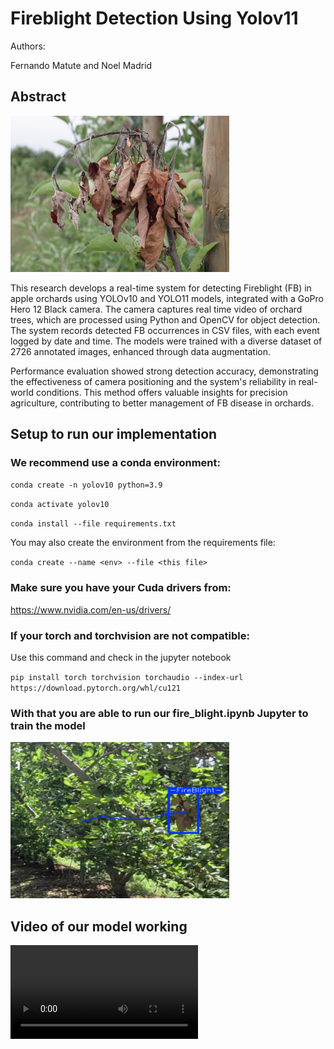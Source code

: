 # Fireblight Detection Using Yolov11
Authors:

Fernando Matute and Noel Madrid

## Abstract
<img src="./assets/FB.jpg" alt="FB" height = "250" width="350"/>

This research develops a real-time system for detecting Fireblight (FB) in apple orchards using YOLOv10 and YOLO11 models, integrated with a GoPro Hero 12 Black camera. The camera captures real time video of orchard trees, which are processed using Python and OpenCV for object detection. The system records detected FB occurrences in CSV files, with each event logged by date and time. The models were trained with a diverse dataset of 2726 annotated images, enhanced through data augmentation. 

Performance evaluation showed strong detection accuracy, demonstrating the effectiveness of camera positioning and the system's reliability in real-world conditions. This method offers valuable insights for precision agriculture, contributing to better management of FB disease in orchards.

## Setup to run our implementation

### We recommend use a conda environment:

`conda create -n yolov10 python=3.9`

`conda activate yolov10`

`conda install --file requirements.txt`

You may also create the environment from the requirements file:

`conda create --name <env> --file <this file>`

### Make sure you have your Cuda drivers from:
https://www.nvidia.com/en-us/drivers/

### If your torch and torchvision are not compatible:
Use this command and check in the jupyter notebook

`pip install torch torchvision torchaudio --index-url https://download.pytorch.org/whl/cu121`

### With that you are able to run our fire_blight.ipynb Jupyter to train the model

<img src="./assets/fb_detection.png" alt="FB_Detection" height = "250" width="350"/>


## Video of our model working
<video src="./assets/Detection_Comparison - Made with Clipchamp.mp4" alt="Video">

https://github.com/user-attachments/assets/2b4078de-91c5-430a-9eff-5f115c63231b



https://github.com/user-attachments/assets/1503bcac-1d93-46ac-ac03-99684e928b9d

